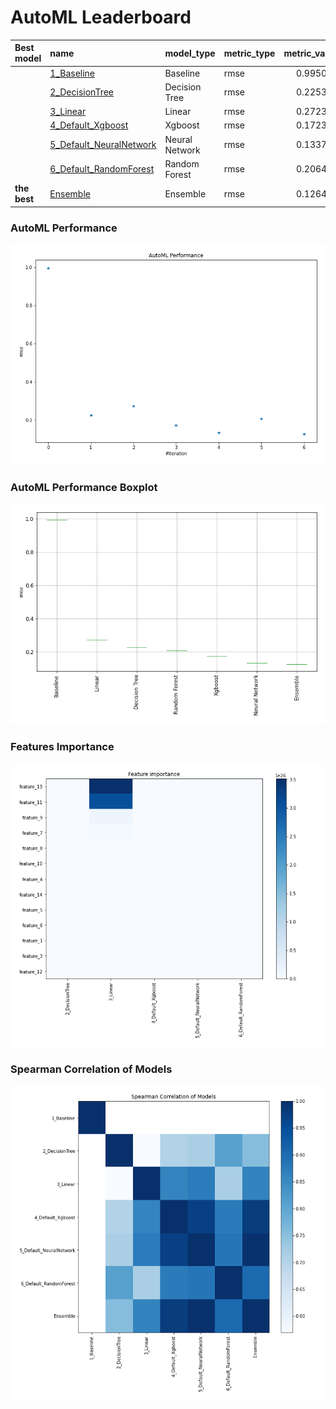 # AutoML Leaderboard

| Best model   | name                                                         | model_type     | metric_type   |   metric_value |   train_time |
|:-------------|:-------------------------------------------------------------|:---------------|:--------------|---------------:|-------------:|
|              | [1_Baseline](1_Baseline/README.md)                           | Baseline       | rmse          |       0.995028 |         2.3  |
|              | [2_DecisionTree](2_DecisionTree/README.md)                   | Decision Tree  | rmse          |       0.225384 |         4.91 |
|              | [3_Linear](3_Linear/README.md)                               | Linear         | rmse          |       0.272323 |         5.03 |
|              | [4_Default_Xgboost](4_Default_Xgboost/README.md)             | Xgboost        | rmse          |       0.172376 |        12.57 |
|              | [5_Default_NeuralNetwork](5_Default_NeuralNetwork/README.md) | Neural Network | rmse          |       0.133713 |         3.06 |
|              | [6_Default_RandomForest](6_Default_RandomForest/README.md)   | Random Forest  | rmse          |       0.206488 |         9.79 |
| **the best** | [Ensemble](Ensemble/README.md)                               | Ensemble       | rmse          |       0.126406 |         0.28 |

### AutoML Performance
![AutoML Performance](ldb_performance.png)

### AutoML Performance Boxplot
![AutoML Performance Boxplot](ldb_performance_boxplot.png)

### Features Importance
![features importance across models](features_heatmap.png)



### Spearman Correlation of Models
![models spearman correlation](correlation_heatmap.png)

